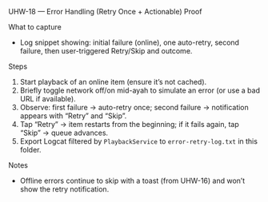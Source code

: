 UHW-18 — Error Handling (Retry Once + Actionable) Proof

What to capture
- Log snippet showing: initial failure (online), one auto-retry, second failure, then user-triggered Retry/Skip and outcome.

Steps
1) Start playback of an online item (ensure it’s not cached).
2) Briefly toggle network off/on mid-ayah to simulate an error (or use a bad URL if available).
3) Observe: first failure → auto-retry once; second failure → notification appears with “Retry” and “Skip”.
4) Tap “Retry” → item restarts from the beginning; if it fails again, tap “Skip” → queue advances.
5) Export Logcat filtered by `PlaybackService` to `error-retry-log.txt` in this folder.

Notes
- Offline errors continue to skip with a toast (from UHW-16) and won’t show the retry notification.
